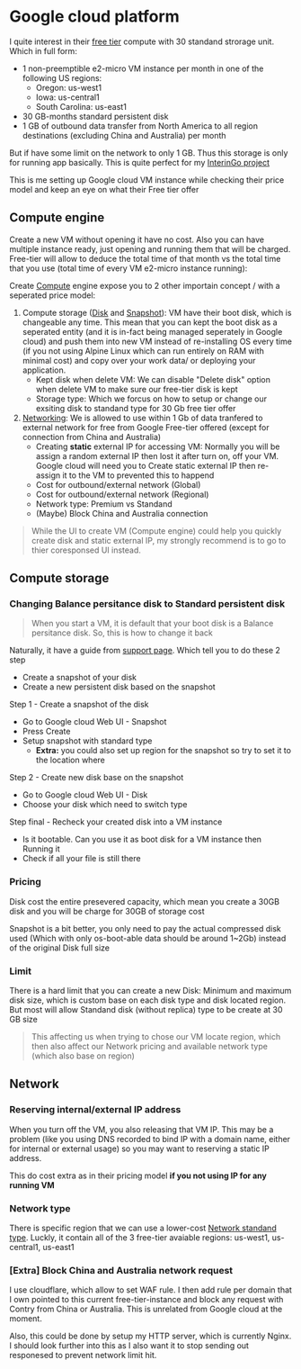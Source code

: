 # Google cloud platform

I quite interest in their [free tier](https://cloud.google.com/free/docs/free-cloud-features#free-tier-usage-limits) compute with 30 standand strorage unit. Which in full form:
- 1 non-preemptible e2-micro VM instance per month in one of the following US regions:
    - Oregon: us-west1
    - Iowa: us-central1
    - South Carolina: us-east1
- 30 GB-months standard persistent disk
- 1 GB of outbound data transfer from North America to all region destinations (excluding China and Australia) per month

But if have some limit on the network to only 1 GB. Thus this storage is only for running app basically. This is quite perfect for my [InterinGo project](../../go/interpreter/)

This is me setting up Google cloud VM instance while checking their price model and keep an eye on what their Free tier offer

## Compute engine

Create a new VM without opening it have no cost. Also you can have multiple instance ready, just opening and running them that will be charged. Free-tier will allow to deduce the total time of that month vs the total time that you use (total time of every VM e2-micro instance running):

Create [Compute](https://console.cloud.google.com/compute) engine expose you to 2 other importain concept / with a seperated price model:
1. Compute storage ([Disk](https://console.cloud.google.com/compute/disks) and [Snapshot](https://console.cloud.google.com/compute/snapshots)): VM have their boot disk, which is changeable any time. This mean that you can kept the boot disk as a seperated entity (and it is in-fact being managed seperately in Google cloud) and push them into new VM instead of re-installing OS every time (if you not using Alpine Linux which can run entirely on RAM with minimal cost) and copy over your work data/ or deploying your application.
    - Kept disk when delete VM: We can disable "Delete disk" option when delete VM to make sure our free-tier disk is kept
    - Storage type: Which we forcus on how to setup or change our exsiting disk to standand type for 30 Gb free tier offer
2. [Networking](https://console.cloud.google.com/networking): We is allowed to use within 1 Gb of data tranfered to external network for free from Google Free-tier offered (except for connection from China and Australia)
    - Creating **static** external IP for accessing VM: Normally you will be assign a random external IP then lost it after turn on, off your VM. Google cloud will need you to Create static external IP then re-assign it to the VM to prevented this to happend
    - Cost for outbound/external network (Global)
    - Cost for outbound/external network (Regional)
    - Network type: Premium vs Standand
    - (Maybe) Block China and Australia connection

> While the UI to create VM (Compute engine) could help you quickly create disk and static external IP, my strongly recommend is to go to thier coresponsed UI instead.

## Compute storage

### Changing Balance persitance disk to Standard persistent disk

> When you start a VM, it is default that your boot disk is a Balance persitance disk. So, this is how to change it back

Naturally, it have a guide from [support page](https://cloud.google.com/compute/docs/disks/modify-persistent-disk#gcloud). Which tell you to do these 2 step
- Create a snapshot of your disk
- Create a new persistent disk based on the snapshot

Step 1 - Create a snapshot of the disk
- Go to Google cloud Web UI - Snapshot
- Press Create
- Setup snapshot with standard type
    - **Extra:** you could also set up region for the snapshot so try to set it to the location where

Step 2 - Create new disk base on the snapshot
- Go to Google cloud Web UI - Disk
- Choose your disk which need to switch type

Step final - Recheck your created disk into a VM instance
- Is it bootable. Can you use it as boot disk for a VM instance then Running it
- Check if all your file is still there

### Pricing

Disk cost the entire presevered capacity, which mean you create a 30GB disk and you will be charge for 30GB of storage cost

Snapshot is a bit better, you only need to pay the actual compressed disk used (Which with only os-boot-able data should be around 1~2Gb) instead of the original Disk full size

### Limit

There is a hard limit that you can create a new Disk: Minimum and maximum disk size, which is custom base on each disk type and disk located region. But most will allow Standand disk (without replica) type to be create at 30 GB size

> This affecting us when trying to chose our VM locate region, which then also affect our Network pricing and available network type (which also base on region)

## Network

### Reserving internal/external IP address

When you turn off the VM, you also releasing that VM IP. This may be a problem (like you using DNS recorded to bind IP with a domain name, either for internal or external usage) so you may want to reserving a static IP address.

This do cost extra as in their pricing model **if you not using IP for any running VM**

### Network type

There is specific region that we can use a lower-cost [Network standand type](https://cloud.google.com/network-tiers/docs/overview#regions_supporting_standard_tier). Luckly, it contain all of the 3 free-tier avaiable regions: us-west1, us-central1, us-east1

### **[Extra]** Block China and Australia network request

I use cloudflare, which allow to set WAF rule. I then add rule per domain that I own pointed to this current free-tier-instance and block any request with Contry from China or Australia. This is unrelated from Google cloud at the moment.

Also, this could be done by setup my HTTP server, which is currently Nginx. I should look further into this as I also want it to stop sending out responesed to prevent network limit hit.

